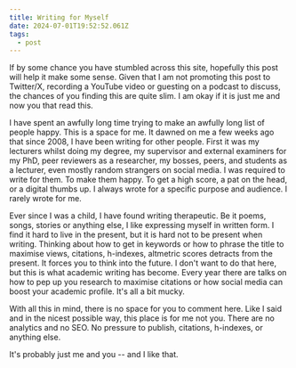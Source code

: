 ```yaml
---
title: Writing for Myself
date: 2024-07-01T19:52:52.061Z
tags:
  - post
---
```

I﻿f by some chance you have stumbled across this site, hopefully this post will help it make some sense. Given that I am not promoting this post to Twitter/X, recording a YouTube video or guesting on a podcast to discuss, the chances of you finding this are quite slim. I am okay if it is just me and now you that read this. 

I have spent an awfully long time trying to make an awfully long list of people happy. This is a space for me. It dawned on me a few weeks ago that since 2008, I have been writing for other people. First it was my lecturers whilst doing my degree, my supervisor and external examiners for my PhD, peer reviewers as a researcher, my bosses, peers, and students as a lecturer, even mostly random strangers on social media. I was required to write for them. To make them happy. To get a high score, a pat on the head, or a digital thumbs up. I always wrote for a specific purpose and audience. I rarely wrote for me.

Ever since I was a child, I have found writing therapeutic. Be it poems, songs, stories or anything else, I like expressing myself in written form. I find it hard to live in the present, but it is hard not to be present when writing. Thinking about how to get in keywords or how to phrase the title to maximise views, citations, h-indexes, altmetric scores detracts from the present. It forces you to think into the future. I don't want to do that here, but this is what academic writing has become. Every year there are talks on how to pep up you research to maximise citations or how social media can boost your academic profile. It's all a bit mucky.

W﻿ith all this in mind, there is no space for you to comment here. Like I said and in the nicest possible way, this place is for me not you. There are no analytics and no SEO. No pressure to publish, citations, h-indexes, or anything else.

It's probably just me and you -- and I like that.